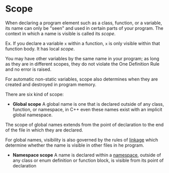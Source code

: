 # Scope

When declaring a program element such as a class, function, or a variable, its name can only be "seen" and used in certain parts of your program. The context in which a name is visible is called its *scope*.

Ex. If you declare a variable `x` within a function, `x` is only visible within that function body. 
It has local *scope*.

You may have other variables by the same name in your program; as long as they are in different scopes, they do not violate the One Definition Rule and no error is raised.

For automatic non-static variables, scope also determines when they are created and destroyed in program memory.

There are six kind of scope:

- **Global scope** A global name is one that is declared outside of any class, function, or namespace, in C++ even these names exist with an implicit global namespace.

The scope of global names extends from the point of declaration to the end of the file in which they are declared.

For global names, visibility is also governed by the rules of [linkage](https://docs.microsoft.com/en-us/cpp/cpp/program-and-linkage-cpp?view=msvc-170) which determine whether the name is visible in other files in he program.

- **Namespace scope** A name is declared within a [namespace](https://docs.microsoft.com/en-us/cpp/cpp/namespaces-cpp?view=msvc-170), outside of any class or enum definition or function block, is visible from its point of declaration
